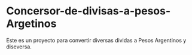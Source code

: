 # Concersor-de-divisas-a-pesos-Argetinos
Este es un proyecto para convertir diversas dividas a Pesos Argentinos y diseversa.
